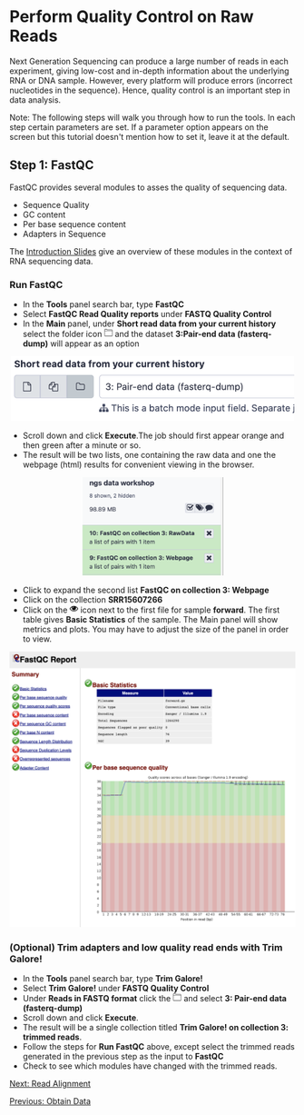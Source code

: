 # Perform Quality Control on Raw Reads

Next Generation Sequencing can produce a large number of reads in each experiment, giving low-cost and in-depth information about the underlying RNA or DNA sample. However, every platform will produce errors (incorrect nucleotides in the sequence). Hence, quality control is an important step in data analysis. 

Note: The following steps will walk you through how to run the tools. In each step certain parameters are set. If a parameter option appears on the screen but this tutorial doesn't mention how to set it, leave it at the default. 

## Step 1: FastQC

FastQC provides several modules to asses the quality of sequencing data. 
- Sequence Quality
- GC content
- Per base sequence content
- Adapters in Sequence

The [Introduction Slides](../slides/workshop_22Nov21.pdf) give an overview of these modules in the context of RNA sequencing data.

### Run FastQC

- In the **Tools** panel search bar, type **FastQC**
- Select **FastQC Read Quality reports** under **FASTQ Quality Control**
- In the **Main** panel, under **Short read data from your current history** select the folder icon <img src="../img/download.png" width="15"> and the dataset **3:Pair-end data (fasterq-dump)** will appear as an option

<p align="center">
<img src="../img/process/fastqc1.png" width="500">
</p>

- Scroll down and click **Execute**.The job should first appear orange and then green after a minute or so.
- The result will be two lists, one containing the raw data and one the webpage (html) results for convenient viewing in the browser.

<p align="center">
<img src="../img/process/fastqc2.png" width="250">
</p>

- Click to expand the second list **FastQC on collection 3: Webpage**
- Click on the collection **SRR15607266**
- Click on the <img src="../img/eye.png" width="15"> icon next to the first file for sample **forward**. The first table gives **Basic Statistics** of the sample. The Main panel will show metrics and plots. You may have to adjust the size of the panel in order to view.

<img src="../img/process/fastqc_result_1.png" width="700">


### (Optional) Trim adapters and low quality read ends with Trim Galore!
- In the **Tools** panel search bar, type **Trim Galore!**
- Select **Trim Galore!** under **FASTQ Quality Control**
- Under **Reads in FASTQ format** click the <img src="../img/download.png" width="15"> and select **3: Pair-end data (fasterq-dump)**
- Scroll down and click **Execute**.
- The result will be a single collection titled **Trim Galore! on collection 3: trimmed reads**.
- Follow the steps for **Run FastQC** above, except select the trimmed reads generated in the previous step as the input to **FastQC**
- Check to see which modules have changed with the trimmed reads.


[Next: Read Alignment](03_Read_alignment.md)

[Previous: Obtain Data](01_Obtain_Data.md)
